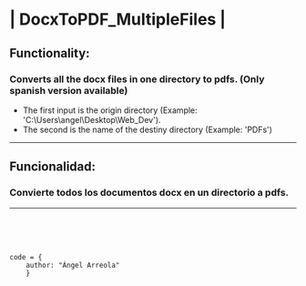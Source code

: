 # | DocxToPDF_MultipleFiles | 
## Functionality:
### Converts all the docx files in one directory to pdfs. (Only spanish version available)

* The first input is the origin directory (Example: 'C:\Users\angel\Desktop\Web_Dev').
* The second is the name of the destiny directory (Example: 'PDFs')
---
## Funcionalidad:
### Convierte todos los documentos docx en un directorio a pdfs.

---
<br>
<br> 
<br>

~~~
code = {
    author: "Ángel Arreola"
    }
~~~